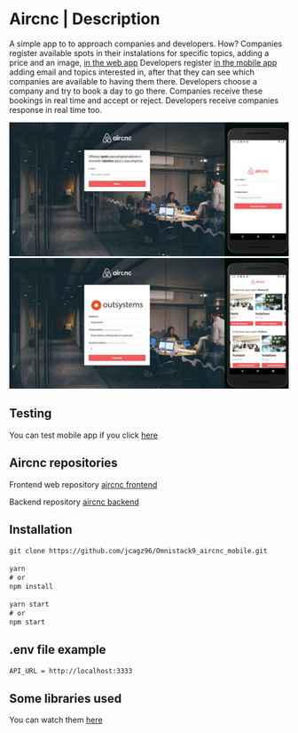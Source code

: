 # Aircnc | Description
A simple app to to approach companies and developers. How? Companies register available spots in their instalations for specific topics,  adding a price and an image, [in the web app](https://omnistack9-aircnc-frontend.herokuapp.com)
Developers register [in the mobile app](https://expo.io/@jcagz96/mobile_aircnc) adding email and topics interested in, after that they can see which companies are available to having them there. Developers choose a company and try to book a day to go there.
Companies receive these bookings in real time and accept or reject.
Developers receive companies response in real time too.


![Login screen](https://github.com/jcagz96/Omnistack9_aircnc_backend/blob/master/src/assets/readmeImages/1.JPG?raw=true)
![Inside app](https://raw.githubusercontent.com/jcagz96/Omnistack9_aircnc_backend/master/src/assets/readmeImages/2.JPG?raw=true)

## Testing
You can test mobile app if you click [here](https://expo.io/@jcagz96/mobile_aircnc)

## Aircnc repositories
Frontend web repository [aircnc frontend](https://github.com/jcagz96/Omnistack9_aircnc_frontend)

Backend repository [aircnc backend](https://github.com/jcagz96/Omnistack9_aircnc_backend)

## Installation

```
git clone https://github.com/jcagz96/Omnistack9_aircnc_mobile.git

yarn
# or
npm install

yarn start
# or
npm start
```

## .env file example

```
API_URL = http://localhost:3333
```


## Some libraries used
You can watch them [here](https://github.com/jcagz96/Omnistack9_aircnc_mobile/blob/master/package.json)
